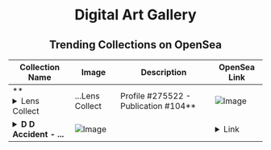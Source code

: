 <div align="center">

# Digital Art Gallery

## Trending Collections on OpenSea

| Collection Name                       | Image                                                                                     | Description                       | OpenSea Link                                                                                          |
|---------------------------------------|-------------------------------------------------------------------------------------------|-----------------------------------|--------------------------------------------------------------------------------------------------------|
| **<details><summary>Lens Collect | ...</summary>Lens Collect | Profile #275522 - Publication #104</details>** | ![Image](https://i.seadn.io/s/raw/files/b9f7ca1054cb510a2c84f2b23b591a0e.jpg?w=500&auto=format?w=200&auto=format) |  | <details><summary>Link</summary>[Lens Collect | Profile #275522 - Publication #104](https://opensea.io/collection/lens-collect-profile-275522-publication-104)</details> |
| **<details><summary>D D Accident - ...</summary>D D Accident - Who I Am</details>** | ![Image](https://i.seadn.io/s/raw/files/00e15581334894ea7d7c8c8537a8ba48.png?w=500&auto=format?w=200&auto=format) |  | <details><summary>Link</summary>[D D Accident - Who I Am](https://opensea.io/collection/d-d-accident-who-i-am)</details> |

</div>